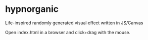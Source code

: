 hypnorganic
===========

Life-inspired randomly generated visual effect written in JS/Canvas

Open index.html in a browser and click+drag with the mouse.
